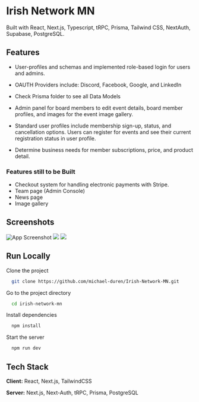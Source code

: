 # Irish Network MN

Built with React, Next.js, Typescript, tRPC, Prisma, Tailwind CSS, NextAuth, Supabase, PostgreSQL.

## Features

- User-profiles and schemas and implemented role-based login for users and admins.

- OAUTH Providers include: Discord, Facebook, Google, and LinkedIn

- Check Prisma folder to see all Data Models

- Admin panel for board members to edit event details, board member profiles, and images for the event image gallery.

- Standard user profiles include membership sign-up, status, and cancellation options. Users can register for events and see their current registration status in user profile.

- Determine business needs for member subscriptions, price, and product detail.

### Features still to be Built

- Checkout system for handling electronic payments with Stripe.
- Team page (Admin Console)
- News page
- Image gallery

## Screenshots

![App Screenshot](https://gpncezkvubukxrrsxtnt.supabase.co/storage/v1/object/public/public/documentation/home.png)
![](https://gpncezkvubukxrrsxtnt.supabase.co/storage/v1/object/public/public/documentation/user-profile.png)
![](https://gpncezkvubukxrrsxtnt.supabase.co/storage/v1/object/public/public/documentation/admin-console.png)

## Run Locally

Clone the project

```bash
  git clone https://github.com/michael-duren/Irish-Network-MN.git
```

Go to the project directory

```bash
  cd irish-network-mn
```

Install dependencies

```bash
  npm install
```

Start the server

```bash
  npm run dev
```

## Tech Stack

**Client:** React, Next.js, TailwindCSS

**Server:** Next.js, Next-Auth, tRPC, Prisma, PostgreSQL
